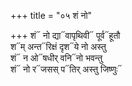 +++
title = "०५ शं नो"

+++
शं᳓ नो द्या᳓वापृथिवी᳓ पूर्व᳓हूतौ  
श᳓म् अन्त᳓रिक्षं दृश᳓ये नो अस्तु  
शं᳓ न ओ᳓षधीर् वनि᳓नो भवन्तु  
शं᳓ नो र᳓जसस् प᳓तिर् अस्तु जिष्णुः᳓